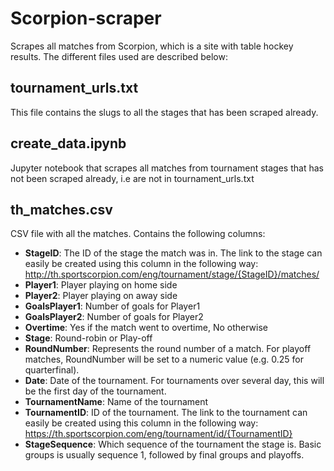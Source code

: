 # Scorpion-scraper
 Scrapes all matches from Scorpion, which is a site with table hockey results. The different files used are described below:

 ## tournament_urls.txt
 This file contains the slugs to all the stages that has been scraped already. 

 ## create_data.ipynb
 Jupyter notebook that scrapes all matches from tournament stages that has not been scraped already, i.e are not in tournament_urls.txt

 ## th_matches.csv
 CSV file with all the matches. Contains the following columns:
 * **StageID**: The ID of the stage the match was in. The link to the stage can easily be created using this column in the following way: http://th.sportscorpion.com/eng/tournament/stage/{StageID}/matches/
 * **Player1**: Player playing on home side
 * **Player2**: Player playing on away side
 * **GoalsPlayer1**: Number of goals for Player1
 * **GoalsPlayer2**: Number of goals for Player2
 * **Overtime**: Yes if the match went to overtime, No otherwise
 * **Stage**: Round-robin or Play-off
 * **RoundNumber**: Represents the round number of a match. For playoff matches, RoundNumber will be set to a numeric value (e.g. 0.25 for quarterfinal).
 * **Date**: Date of the tournament. For tournaments over several day, this will be the first day of the tournament.
 * **TournamentName**: Name of the tournament
 * **TournamentID**: ID of the tournament. The link to the tournament can easily be created using this column in the following way: https://th.sportscorpion.com/eng/tournament/id/{TournamentID}
 * **StageSequence**: Which sequence of the tournament the stage is. Basic groups is usually sequence 1, followed by final groups and playoffs.

